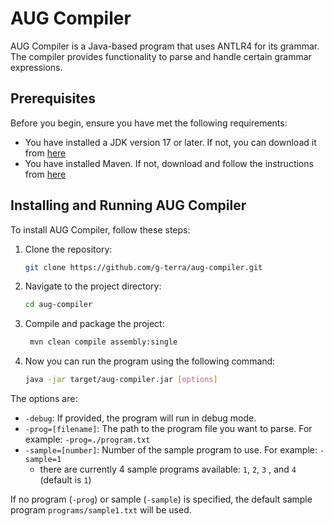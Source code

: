 # AUG Compiler

AUG Compiler is a Java-based program that uses ANTLR4 for its grammar. The compiler provides functionality to parse and handle certain grammar expressions.



## Prerequisites

Before you begin, ensure you have met the following requirements:

* You have installed a JDK version 17 or later. If not, you can download it from [here](https://adoptopenjdk.net/)
* You have installed Maven. If not, download and follow the instructions from [here](https://maven.apache.org/download.cgi)

## Installing and Running AUG Compiler

To install AUG Compiler, follow these steps:

1. Clone the repository:
   ```bash
   git clone https://github.com/g-terra/aug-compiler.git
   ```
2. Navigate to the project directory:
   ```bash
   cd aug-compiler
   ```
3. Compile and package the project:
   ```bash
    mvn clean compile assembly:single
   ```

4. Now you can run the program using the following command:
    ```bash
    java -jar target/aug-compiler.jar [options]
    ```

The options are:

* `-debug`: If provided, the program will run in debug mode.
* `-prog=[filename]`: The path to the program file you want to parse. For example: `-prog=./program.txt`
* `-sample=[number]`: Number of the sample program to use. For example: `-sample=1`
  * there are currently 4 sample programs available: `1`, `2`, `3` , and `4` (default is `1`)

If no program (`-prog`) or sample (`-sample`) is specified, the default sample program `programs/sample1.txt` will be used.
